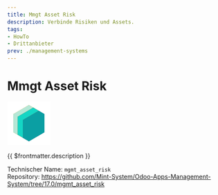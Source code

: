 ```yaml
---
title: Mmgt Asset Risk
description: Verbinde Risiken und Assets.
tags:
- HowTo
- Drittanbieter
prev: ./management-systems
---
```


# Mmgt Asset Risk
![icon_oms_box](attachments/icons_odoo_mint_system.png)

{{ $frontmatter.description }}

Technischer Name: `mgmt_asset_risk`\
Repository: <https://github.com/Mint-System/Odoo-Apps-Management-System/tree/17.0/mgmt_asset_risk>